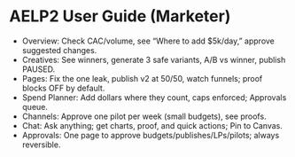 # AELP2 User Guide (Marketer)

- Overview: Check CAC/volume, see “Where to add $5k/day,” approve suggested changes.
- Creatives: See winners, generate 3 safe variants, A/B vs winner, publish PAUSED.
- Pages: Fix the one leak, publish v2 at 50/50, watch funnels; proof blocks OFF by default.
- Spend Planner: Add dollars where they count, caps enforced; Approvals queue.
- Channels: Approve one pilot per week (small budgets), see proofs.
- Chat: Ask anything; get charts, proof, and quick actions; Pin to Canvas.
- Approvals: One page to approve budgets/publishes/LPs/pilots; always reversible.
